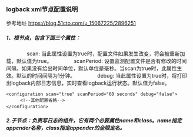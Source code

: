 ### logback xml节点配置说明
参考地址 https://blog.51cto.com/u_15067225/2896251

##### 1、根节点<configuration>，包含下面三个属性：
　　　　scan: 当此属性设置为true时，配置文件如果发生改变，将会被重新加载，默认值为true。
　　　　scanPeriod: 设置监测配置文件是否有修改的时间间隔，如果没有给出时间单位，默认单位是毫秒。当scan为true时，此属性生效。默认的时间间隔为1分钟。
　　　　debug: 当此属性设置为true时，将打印出logback内部日志信息，实时查看logback运行状态。默认值为false。
```
<configuration scan="true" scanPeriod="60 seconds" debug="false"> 
　　  <!--其他配置省略--> 
</configuration>　
```

##### 2.子节点<appender>：负责写日志的组件，它有两个必要属性name和class。name指定appender名称，class指定appender的全限定名。


